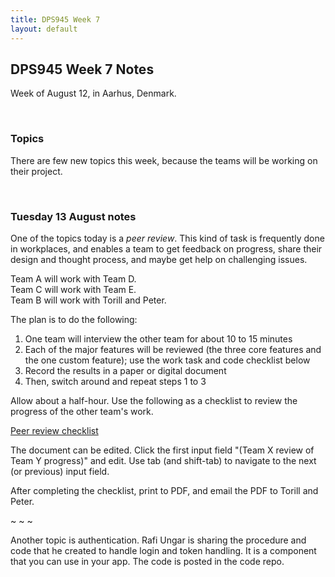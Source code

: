 ```yaml
---
title: DPS945 Week 7
layout: default
---
```


## DPS945 Week 7 Notes

Week of August 12, in Aarhus, Denmark. 

<br>

### Topics

There are few new topics this week, because the teams will be working on their project. 

<br>

### Tuesday 13 August notes

One of the topics today is a *peer review*. This kind of task is frequently done in workplaces, and enables a team to get feedback on progress, share their design and thought process, and maybe get help on challenging issues. 

Team A will work with Team D.  
Team C will work with Team E.  
Team B will work with Torill and Peter. 

The plan is to do the following:
1.  One team will interview the other team for about 10 to 15 minutes
2. Each of the major features will be reviewed (the three core features and the one custom feature); use the work task and code checklist below 
3. Record the results in a paper or digital document
4. Then, switch around and repeat steps 1 to 3

Allow about a half-hour. Use the following as a checklist to review the progress of the other team's work. 

[Peer review checklist](peer-review-checklist.html)

The document can be edited. Click the first input field "(Team X review of Team Y progress)" and edit. Use tab (and shift-tab) to navigate to the next (or previous) input field. 

After completing the checklist, print to PDF, and email the PDF to Torill and Peter. 

~ ~ ~ 

Another topic is authentication. Rafi Ungar is sharing the procedure and code that he created to handle login and token handling. It is a component that you can use in your app. The code is posted in the code repo. 

<br>

